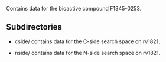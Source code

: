 Contains data for the bioactive compound F1345-0253.

## Subdirectories

- cside/ contains data for the C-side search space on rv1821.

- nside/ contains data for the N-side search space on rv1821.

